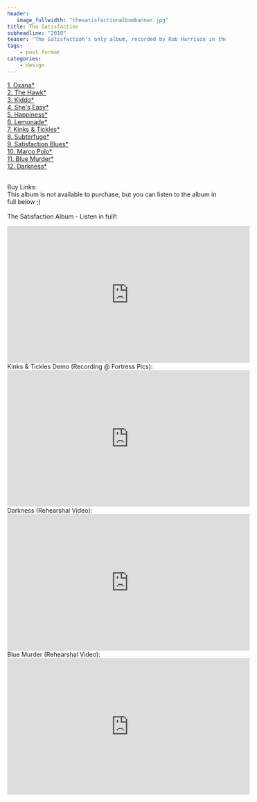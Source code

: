 ```yaml
---
header:
   image_fullwidth: "thesatisfactionalbumbanner.jpg"
title: The Satisfaction
subheadline: "2010"
teaser: "The Satisfaction's only album, recorded by Rob Harrison in the legnedary Fortress Studios, London, Sam Harrison, George Dyson & Ben Mathews set out to record an album of Sam's teenage rock songs. Tracked in just one day, vocals  were then added in Rob's flat. Only fifty copies were ever made, and up to now it's almost unheard..."
tags:
    - post format
categories:
    - design 
---
```

<!--more-->
 <a href="https://youtu.be/Mkpo5tnKkok">1. Oxana*</a><br>
 <a href="https://youtu.be/vJAWt7MCrkE">2. The Hawk*</a><br>
 <a href="https://youtu.be/-l-UjBN_NJ4">3. Kiddo*</a><br>
 <a href="https://youtu.be/aZeal6O40uE">4. She's Easy*</a><br>
 <a href="https://youtu.be/sC91etyLdLI">5. Happiness*</a><br>
  <a href="https://youtu.be/WSEHDA9i908">6. Lemonade*</a><br>
  <a href="https://youtu.be/x5LghONf27s">7. Kinks & Tickles*</a><br>
  <a href="https://youtu.be/vOxALcpE_Ag">8. Subterfuge*</a><br>
  <a href="https://youtu.be/47A6TSc5V0Y">9. Satisfaction Blues*</a><br>
  <a href="https://youtu.be/pTQau9qTrRI">10. Marco Polo*</a><br>
  <a href="https://youtu.be/Zzyx5YHkYEQ">11. Blue Murder*</a><br>
  <a href="https://youtu.be/GcEeFouiq0w">12. Darkness*</a><br><br>

Buy Links:<br>
This album is not available to purchase, but you can listen to the album in full below ;)<br>
<br>
The Satisfaction Album - Listen in full!:<br>
  <iframe width="560" height="315" src="https://www.youtube.com/embed/4T5B_NnM_z8" frameborder="0" allowfullscreen></iframe><br>
Kinks & Tickles Demo (Recording @ Fortress Pics):<br>
  <iframe width="560" height="315" src="https://www.youtube.com/embed/lDR38hQd1J4" frameborder="0" allowfullscreen></iframe><br>
 Darkness (Rehearshal Video):<br>
  <iframe width="560" height="315" src="https://www.youtube.com/embed/1dDFtZtcXaY" frameborder="0" allowfullscreen></iframe><br>
 Blue Murder (Rehearshal Video):<br>
  <iframe width="560" height="315" src="https://www.youtube.com/embed/4_uAGa85Bjw" frameborder="0" allowfullscreen></iframe><br>
  



